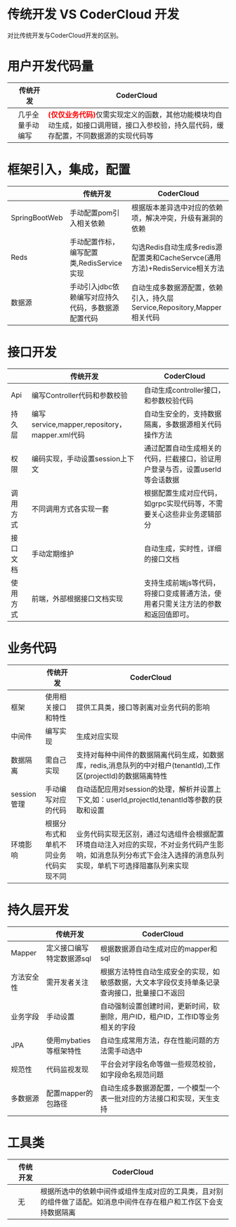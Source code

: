 # 传统开发 VS CoderCloud 开发
对比传统开发与CoderCloud开发的区别。

# 用户开发代码量

||  传统开发  | CoderCloud  |
|----|  ----  | ----  |
||  几乎全量手动编写  | <b style='color:red'>(仅仅业务代码)</b>仅需实现定义的函数，其他功能模块均自动生成，如接口调用链，接口入参校验，持久层代码，缓存配置，不同数据源的实现代码等 |

# 框架引入，集成，配置

||  传统开发  | CoderCloud  |
|----|  ----  | ----  |
|SpringBootWeb| 手动配置pom引入相关依赖  | 根据版本差异选中对应的依赖项，解决冲突，升级有漏洞的依赖 |
|Reds| 手动配置作标，编写配置类,RedisService实现  | 勾选Redis自动生成多redis源配置类和CacheServce(通用方法)+RedisService相关方法 |
|数据源| 手动引入jdbc依赖编写对应持久代码，多数据源配置代码  | 自动生成多数据源配置，依赖引入，持久层Service,Repository,Mapper相关代码 |


# 接口开发

||  传统开发  | CoderCloud  |
|----|  ----  | ----  |
|Api|编写Controller代码和参数校验|自动生成controller接口，和参数校验代码|
|持久层|编写service,mapper,repository，mapper.xml代码|自动生安全的，支持数据隔离，多数据源相关代码操作方法|
|权限|编码实现，手动设置session上下文|通过配置自动生成相关的代码，拦截接口，验证用户登录与否，设置userId等会话数据
|调用方式|不同调用方式各实现一套|根据配置生成对应代码，如grpc实现代码等，不需要关心这些非业务逻辑部分
|接口文档|手动定期维护|自动生成，实时性，详细的接口文档|
|使用方式|前端，外部根据接口文档实现|支持生成前端js等代码，将接口变成普通方法，使用者只需关注方法的参数和返回值即可。

# 业务代码

||  传统开发  | CoderCloud  |
|----|  ----  | ----  |
|框架|使用相关接口和特性|提供工具类，接口等剥离对业务代码的影响|
|中间件|编写实现|生成对应实现|
|数据隔离|需自己实现|支持对每种中间件的数据隔离代码生成，如数据库，redis,消息队列的中对租户(tenantId),工作区(projectId)的数据隔离特性|
|session管理|手动编写对应的代码|自动适配应用对session的处理，解析并设置上下文,如：userId,projectId,tenantId等参数的获取和设置|
|环境影响|根据分布式和单机不同业务代码实现不同|业务代码实现无区别，通过勾选组件会根据配置环境自动注入对应的实现，不对业务代码产生影响，如消息队列分布式下会注入选择的消息队列实现，单机下可选择阻塞队列来实现|

# 持久层开发

||  传统开发  | CoderCloud  |
|----|  ----  | ----  |
|Mapper|定义接口编写特定数据源sql|根据数据源自动生成对应的mapper和sql
|方法安全性|需开发者关注|根据方法特性自动生成安全的实现，如敏感数据，大文本字段仅支持单条记录查询接口，批量接口不返回
|业务字段|手动设置|自动强制设置创建时间，更新时间，软删除，用户ID，租户ID，工作ID等业务相关的字段
|JPA|使用mybaties等框架特性|自动生成常用方法，存在性能问题的方法需手动选中
|规范性|代码监视发现|平台会对字段名命等做一些规范校验，如字段命名规范问题|
|多数据源|配置mapper的包路径|自动生成多数据源配置，一个模型一个表一批对应的方法接口和实现，天生支持

# 工具类

||  传统开发  | CoderCloud  |
|----|  ----  | ----  |
||无|根据所选中的依赖中间件或组件生成对应的工具类，且对别的组件做了适配。如消息中间件在存在租户和工作区下会支持数据隔离
